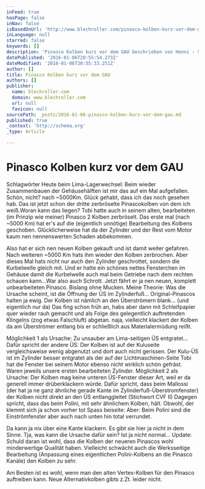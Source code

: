 ```yaml
---
inFeed: true
hasPage: false
inNav: false
isBasedOnUrl: 'http://www.blechroller.com/pinasco-kolben-kurz-vor-dem-gau/'
inLanguage: null
starred: false
keywords: []
description: 'Pinasco Kolben kurz vor dem GAU Geschrieben von Henni - Schlagwörter Heute beim Lima-Lagerwechsel: Beim wieder Zusammenbauen der Gehäusehälften ist mir das auf '
datePublished: '2016-01-06T20:55:54.273Z'
dateModified: '2016-01-06T20:55:33.251Z'
author: []
title: Pinasco Kolben kurz vor dem GAU
authors: []
publisher:
  name: blechroller.com
  domain: www.blechroller.com
  url: null
  favicon: null
sourcePath: _posts/2016-01-06-pinasco-kolben-kurz-vor-dem-gau.md
published: true
_context: 'http://schema.org'
_type: Article

---
```

# Pinasco Kolben kurz vor dem GAU

Schlagwörter Heute beim Lima-Lagerwechsel: Beim wieder Zusammenbauen der Gehäusehälften ist mir das auf ein Mal aufgefallen. Schön, nicht? nach ~5000Km. Glück gehabt, dass ich das noch gesehen hab. Das ist jetzt schon der dritte zerbröselte Pinascokolben von dem ich weiß.Woran kann das liegen? Tobi hatte auch in seinem alten, bearbeiteten (im Prinzip wie meiner) Pinasco 2 Kolben zerbröselt. Das erste mal (nach ~5000 Km) hat er's auf die (eigentlich unnötige) Bearbeitung des Kolbens geschoben. Glücklicherweise hat da der Zylinder und der Rest vom Motor kaum nen nennenswerten Schaden abbekommen. 

Also hat er sich nen neuen Kolben gekauft und ist damit weiter gefahren. Nach weiteren ~5000 Km hats ihm wieder den Kolben zerbrochen. Aber dieses Mal hats nicht nur auch den Zylinder geschrottet, sondern die Kurbelwelle gleich mit. Und er hatte ein schönes nettes Fensterchen im Gehäuse damit die Kurbelwelle auch mal beim Getriebe nach dem rechten schauen kann...War also auch Schrott. Jetzt fährt er ja nen neuen, komplett unbearbeiteten Pinasco. Bislang ohne Mucken. Meine Theorie: Was die Ursache scheint, ist die Öffnung der ÜS im Zylinderfuß... Original-Pinascos halten ja ewig. Der Kolben ist nämlich an den Überströmern blank... (und eigentlich nur da) Das fing schon früh an, habs aber dann mit Schleifpapier quer wieder rauh gemacht und als Folge des gelegentlich auftretenden Klingelns (zog etwas Falschluft) abgetan. naja, vielleicht klackert der Kolben da am Überströmer entlang bis er schließlich aus Materialermüdung reißt. 

Möglichkeit 1 als Ursache: Zu unsauber am Lima-seitigen ÜS entgratet... Dafür spricht der andere ÜS: Der Kolben ist auf der Kuluseite vergleichsweise wenig abgenutzt und dort auch nicht gerissen. Der Kulu-ÜS ist im Zylinder besser entgratet als der auf der Lichtmaschinen-Seite Tobi hat die Fenster bei seinem Motor ebenso nicht wirklich schön gefräst. Waren jeweils unsere ersten bearbeiteten Zylinder. Möglichkeit 2 als Ursache: Der Kolben mag keine unteren ÜS-Fenster dieser Art, weil er da generell immer drüberklackern würde. Dafür spricht, dass beim Mallossi (der hat ja ne ganz ähnliche gerade Kante im Zylinderfuß-Überstromfenster) der Kolben nicht direkt an den ÜS entlanggleitet (Stichwort CVF II) Dagegen spricht, dass das beim Polini, mit sehr ähnlichem Kolben, hält. Obwohl, der klemmt sich ja schon vorher tot Spass beiseite: Aber: Beim Polini sind die Einströmfenster aber auch nach unten hin total verrundet. 

Da kann ja nix über eine Kante klackern. Es gibt sie hier ja nicht in dem Sinne. Tja, was kann die Ursache dafür sein? Ist ja nicht normal...   Update: Schuld daran ist wohl, dass die Kolben der neueren Pinascos wohl minderwertige Qualität haben. Vielleicht schwächt auch die Werksseitige Bearbeitung (Anpassung eines eigentlichen Polini-Kolbens an die Pinasco Kanäle) den Kolben zu sehr. 

Am Besten ist es wohl, wenn man den alten Vertex-Kolben für den Pinasco auftreiben kann. Neue Alternativkolben gibts z.Zt. leider nicht.